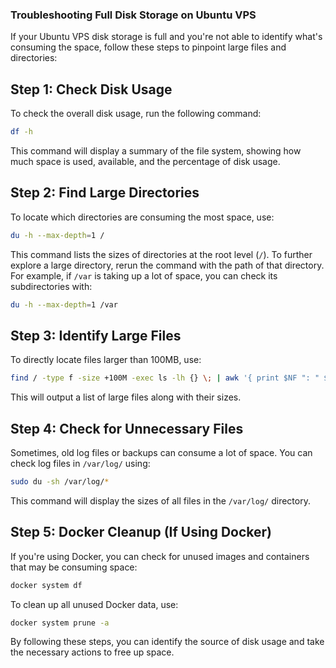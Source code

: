 
### Troubleshooting Full Disk Storage on Ubuntu VPS

If your Ubuntu VPS disk storage is full and you're not able to identify what's consuming the space, follow these steps to pinpoint large files and directories:

## Step 1: Check Disk Usage
To check the overall disk usage, run the following command:

```bash
df -h
```

This command will display a summary of the file system, showing how much space is used, available, and the percentage of disk usage.

## Step 2: Find Large Directories
To locate which directories are consuming the most space, use:

```bash
du -h --max-depth=1 /
```

This command lists the sizes of directories at the root level (`/`). To further explore a large directory, rerun the command with the path of that directory. For example, if `/var` is taking up a lot of space, you can check its subdirectories with:

```bash
du -h --max-depth=1 /var
```

## Step 3: Identify Large Files
To directly locate files larger than 100MB, use:

```bash
find / -type f -size +100M -exec ls -lh {} \; | awk '{ print $NF ": " $5 }'
```

This will output a list of large files along with their sizes.

## Step 4: Check for Unnecessary Files
Sometimes, old log files or backups can consume a lot of space. You can check log files in `/var/log/` using:

```bash
sudo du -sh /var/log/*
```

This command will display the sizes of all files in the `/var/log/` directory.

## Step 5: Docker Cleanup (If Using Docker)
If you're using Docker, you can check for unused images and containers that may be consuming space:

```bash
docker system df
```

To clean up all unused Docker data, use:

```bash
docker system prune -a
```

By following these steps, you can identify the source of disk usage and take the necessary actions to free up space.
